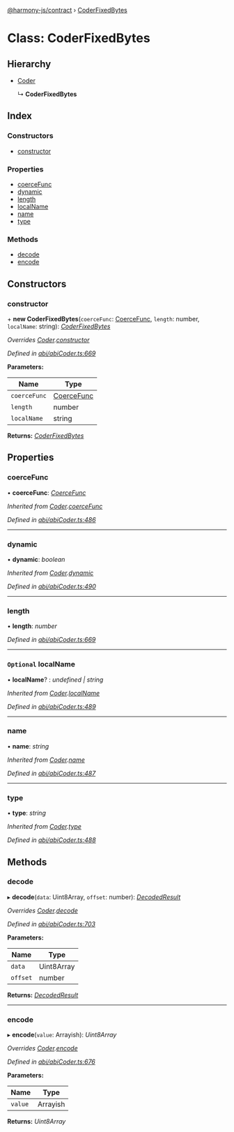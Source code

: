 [@harmony-js/contract](../globals.md) › [CoderFixedBytes](coderfixedbytes.md)

# Class: CoderFixedBytes

## Hierarchy

* [Coder](coder.md)

  ↳ **CoderFixedBytes**

## Index

### Constructors

* [constructor](coderfixedbytes.md#constructor)

### Properties

* [coerceFunc](coderfixedbytes.md#coercefunc)
* [dynamic](coderfixedbytes.md#dynamic)
* [length](coderfixedbytes.md#length)
* [localName](coderfixedbytes.md#optional-localname)
* [name](coderfixedbytes.md#name)
* [type](coderfixedbytes.md#type)

### Methods

* [decode](coderfixedbytes.md#decode)
* [encode](coderfixedbytes.md#encode)

## Constructors

###  constructor

\+ **new CoderFixedBytes**(`coerceFunc`: [CoerceFunc](../globals.md#coercefunc), `length`: number, `localName`: string): *[CoderFixedBytes](coderfixedbytes.md)*

*Overrides [Coder](coder.md).[constructor](coder.md#constructor)*

*Defined in [abi/abiCoder.ts:669](https://github.com/FireStack-Lab/Harmony-sdk-core/blob/33571de/packages/harmony-contract/src/abi/abiCoder.ts#L669)*

**Parameters:**

Name | Type |
------ | ------ |
`coerceFunc` | [CoerceFunc](../globals.md#coercefunc) |
`length` | number |
`localName` | string |

**Returns:** *[CoderFixedBytes](coderfixedbytes.md)*

## Properties

###  coerceFunc

• **coerceFunc**: *[CoerceFunc](../globals.md#coercefunc)*

*Inherited from [Coder](coder.md).[coerceFunc](coder.md#coercefunc)*

*Defined in [abi/abiCoder.ts:486](https://github.com/FireStack-Lab/Harmony-sdk-core/blob/33571de/packages/harmony-contract/src/abi/abiCoder.ts#L486)*

___

###  dynamic

• **dynamic**: *boolean*

*Inherited from [Coder](coder.md).[dynamic](coder.md#dynamic)*

*Defined in [abi/abiCoder.ts:490](https://github.com/FireStack-Lab/Harmony-sdk-core/blob/33571de/packages/harmony-contract/src/abi/abiCoder.ts#L490)*

___

###  length

• **length**: *number*

*Defined in [abi/abiCoder.ts:669](https://github.com/FireStack-Lab/Harmony-sdk-core/blob/33571de/packages/harmony-contract/src/abi/abiCoder.ts#L669)*

___

### `Optional` localName

• **localName**? : *undefined | string*

*Inherited from [Coder](coder.md).[localName](coder.md#optional-localname)*

*Defined in [abi/abiCoder.ts:489](https://github.com/FireStack-Lab/Harmony-sdk-core/blob/33571de/packages/harmony-contract/src/abi/abiCoder.ts#L489)*

___

###  name

• **name**: *string*

*Inherited from [Coder](coder.md).[name](coder.md#name)*

*Defined in [abi/abiCoder.ts:487](https://github.com/FireStack-Lab/Harmony-sdk-core/blob/33571de/packages/harmony-contract/src/abi/abiCoder.ts#L487)*

___

###  type

• **type**: *string*

*Inherited from [Coder](coder.md).[type](coder.md#type)*

*Defined in [abi/abiCoder.ts:488](https://github.com/FireStack-Lab/Harmony-sdk-core/blob/33571de/packages/harmony-contract/src/abi/abiCoder.ts#L488)*

## Methods

###  decode

▸ **decode**(`data`: Uint8Array, `offset`: number): *[DecodedResult](../interfaces/decodedresult.md)*

*Overrides [Coder](coder.md).[decode](coder.md#abstract-decode)*

*Defined in [abi/abiCoder.ts:703](https://github.com/FireStack-Lab/Harmony-sdk-core/blob/33571de/packages/harmony-contract/src/abi/abiCoder.ts#L703)*

**Parameters:**

Name | Type |
------ | ------ |
`data` | Uint8Array |
`offset` | number |

**Returns:** *[DecodedResult](../interfaces/decodedresult.md)*

___

###  encode

▸ **encode**(`value`: Arrayish): *Uint8Array*

*Overrides [Coder](coder.md).[encode](coder.md#abstract-encode)*

*Defined in [abi/abiCoder.ts:676](https://github.com/FireStack-Lab/Harmony-sdk-core/blob/33571de/packages/harmony-contract/src/abi/abiCoder.ts#L676)*

**Parameters:**

Name | Type |
------ | ------ |
`value` | Arrayish |

**Returns:** *Uint8Array*
